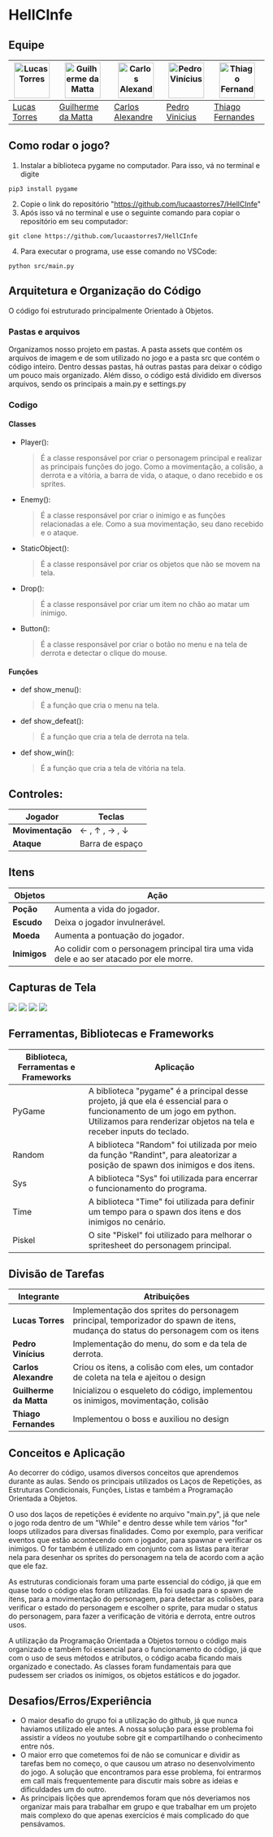 # HellCInfe

## Equipe

| <img src="https://avatars.githubusercontent.com/u/151575079?s=400&u=96fac0907f9100c143dc9f46242cacdf17af240f&v=4" alt="Lucas Torres" width="70" height="70"> | <img src="https://avatars.githubusercontent.com/u/92034541?v=4" alt="Guilherme da Matta" width="70" height="70"> | <img src="https://avatars.githubusercontent.com/u/141738614?v=4" alt="Carlos Alexandre" width="70" height="70"> | <img src="https://avatars.githubusercontent.com/u/82117231?v=4" alt="Pedro Vinícius" width="70" height="70"> | <img src="https://avatars.githubusercontent.com/u/165108906?v=4" alt="Thiago Fernandes" width="70" height="70"> |
| ------------------------------------------------------------------------------------------------------------------------------------------------------------ | ---------------------------------------------------------------------------------------------------------------- | --------------------------------------------------------------------------------------------------------------- | ------------------------------------------------------------------------------------------------------------ | --------------------------------------------------------------------------------------------------------------- |
| [Lucas Torres](mailto:lrts@cin.ufpe.br)                                                                                                                      | [Guilherme da Matta](mailto:gpms@cin.ufpe.br)                                                                    | [Carlos Alexandre](mailto:cassj@cin.ufpe.br)                                                                    | [Pedro Vinicius](mailto:pvcb2@cin.ufpe.br)                                                                   | [Thiago Fernandes](mailto:tfls@cin.ufpe.br)                                                                     |

## Como rodar o jogo?

1. Instalar a biblioteca pygame no computador. Para isso, vá no terminal e digite

```
pip3 install pygame
```

2. Copie o link do repositório "https://github.com/lucaastorres7/HellCInfe"
3. Após isso vá no terminal e use o seguinte comando para copiar o repositório em seu computador:

```
git clone https://github.com/lucaastorres7/HellCInfe
```

4. Para executar o programa, use esse comando no VSCode:

```
python src/main.py
```

## Arquitetura e Organização do Código

O código foi estruturado principalmente Orientado à Objetos.

### Pastas e arquivos

Organizamos nosso projeto em pastas. A pasta assets que contém os arquivos de imagem e de som utilizado no jogo e a pasta src que contém o código inteiro. Dentro dessas pastas, há outras pastas para deixar o código um pouco mais organizado. Além disso, o código está dividido em diversos arquivos, sendo os principais a main.py e settings.py

### Codigo

#### Classes

- Player():
  > É a classe responsável por criar o personagem principal e realizar as principais funções do jogo. Como a movimentação, a colisão, a derrota e a vitória, a barra de vida, o ataque, o dano recebido e os sprites.
- Enemy():
  > É a classe responsável por criar o inimigo e as funções relacionadas a ele. Como a sua movimentação, seu dano recebido e o ataque.
- StaticObject():
  > É a classe responsável por criar os objetos que não se movem na tela.
- Drop():
  > É a classe responsável por criar um item no chão ao matar um inimigo.
- Button():
  > É a classe responsável por criar o botão no menu e na tela de derrota e detectar o clique do mouse.

#### Funções

- def show_menu():
  > É a função que cria o menu na tela.
- def show_defeat():
  > É a função que cria a tela de derrota na tela.
- def show_win():
  > É a função que cria a tela de vitória na tela.

## Controles:

| Jogador          | Teclas                                |
| ---------------- | ------------------------------------- |
| **Movimentação** | &#8592; , &#8593; , &#8594; , &#8595; |
| **Ataque**       | Barra de espaço                       |

## Itens

| Objetos      | Ação                                                                                     |
| ------------ | ---------------------------------------------------------------------------------------- |
| **Poção**    | Aumenta a vida do jogador.                                                               |
| **Escudo**   | Deixa o jogador invulnerável.                                                            |
| **Moeda**    | Aumenta a pontuação do jogador.                                                          |
| **Inimigos** | Ao colidir com o personagem principal tira uma vida dele e ao ser atacado por ele morre. |

## Capturas de Tela

<img src="assets\screenshots\death.jpg"/>
<img src="assets\screenshots\game.jpg"/>
<img src="assets\screenshots\menu.jpg"/>
<img src="assets\screenshots\victory.jpg"/>

## Ferramentas, Bibliotecas e Frameworks

| Biblioteca, Ferramentas e Frameworks | Aplicação                                                                                                                                                                                    |
| ------------------------------------ | -------------------------------------------------------------------------------------------------------------------------------------------------------------------------------------------- |
| PyGame                               | A biblioteca "pygame" é a principal desse projeto, já que ela é essencial para o funcionamento de um jogo em python. Utilizamos para renderizar objetos na tela e receber inputs do teclado. |
| Random                               | A biblioteca "Random" foi utilizada por meio da função "Randint", para aleatorizar a posição de spawn dos inimigos e dos itens.                                                              |
| Sys                                  | A biblioteca "Sys" foi utilizada para encerrar o funcionamento do programa.                                                                                                                  |
| Time                                 | A biblioteca "Time" foi utilizada para definir um tempo para o spawn dos itens e dos inimigos no cenário.                                                                                    |
| Piskel                               | O site "Piskel" foi utilizado para melhorar o spritesheet do personagem principal.                                                                                                           |

## Divisão de Tarefas

| Integrante             | Atribuições                                                                                                                     |
| ---------------------- | ------------------------------------------------------------------------------------------------------------------------------- |
| **Lucas Torres**       | Implementação dos sprites do personagem principal, temporizador do spawn de itens, mudança do status do personagem com os itens |
| **Pedro Vinícius**     | Implementação do menu, do som e da tela de derrota.                                                                             |
| **Carlos Alexandre**   | Criou os itens, a colisão com eles, um contador de coleta na tela e ajeitou o design                                            |
| **Guilherme da Matta** | Inicializou o esqueleto do código, implementou os inimigos, movimentação, colisão                                               |
| **Thiago Fernandes**   | Implementou o boss e auxiliou no design                                                                                         |

## Conceitos e Aplicação

Ao decorrer do código, usamos diversos conceitos que aprendemos durante as aulas. Sendo os principais utilizados os Laços de Repetições, as Estruturas Condicionais, Funções, Listas e também a Programação Orientada a Objetos.

O uso dos laços de repetições é evidente no arquivo "main.py", já que nele o jogo roda dentro de um "While" e dentro desse while tem vários "for" loops utilizados para diversas finalidades. Como por exemplo, para verificar eventos que estão acontecendo com o jogador, para spawnar e verificar os inimigos. O for também é utilizado em conjunto com as listas para iterar nela para desenhar os sprites do personagem na tela de acordo com a ação que ele faz.

As estruturas condicionais foram uma parte essencial do código, já que em quase todo o código elas foram utilizadas. Ela foi usada para o spawn de itens, para a movimentação do personagem, para detectar as colisões, para verificar o estado do personagem e escolher o sprite, para mudar o status do personagem, para fazer a verificação de vitória e derrota, entre outros usos.

A utilização da Programação Orientada a Objetos tornou o código mais organizado e também foi essencial para o funcionamento do código, já que com o uso de seus métodos e atributos, o código acaba ficando mais organizado e conectado. As classes foram fundamentais para que pudessem ser criados os inimigos, os objetos estáticos e do jogador.

## Desafios/Erros/Experiência

- O maior desafio do grupo foi a utilização do github, já que nunca haviamos utilizado ele antes. A nossa solução para esse problema foi assistir a vídeos no youtube sobre git e compartilhando o conhecimento entre nós.
- O maior erro que cometemos foi de não se comunicar e dividir as tarefas bem no começo, o que causou um atraso no desenvolvimento do jogo. A solução que encontramos para esse problema, foi entrarmos em call mais frequentemente para discutir mais sobre as ideias e dificuldades um do outro.
- As principais lições que aprendemos foram que nós deveriamos nos organizar mais para trabalhar em grupo e que trabalhar em um projeto mais complexo do que apenas exercícios é mais complicado do que pensávamos.
